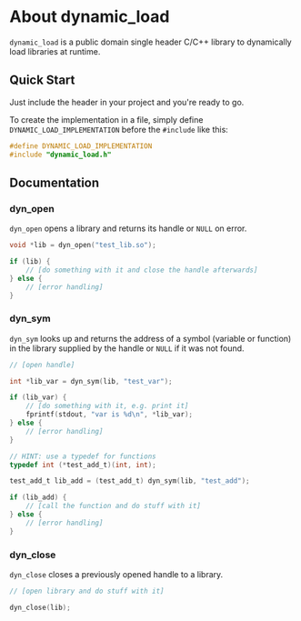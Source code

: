 # About dynamic_load

`dynamic_load` is a public domain single header C/C++ library to dynamically load libraries at runtime.

## Quick Start

Just include the header in your project and you're ready to go.

To create the implementation in a file, simply define `DYNAMIC_LOAD_IMPLEMENTATION` before the `#include` like this:

```c
#define DYNAMIC_LOAD_IMPLEMENTATION
#include "dynamic_load.h"
```

## Documentation

### dyn_open

`dyn_open` opens a library and returns its handle or `NULL` on error.

```c
void *lib = dyn_open("test_lib.so");

if (lib) {
    // [do something with it and close the handle afterwards]
} else {
    // [error handling]
}
```

### dyn_sym

`dyn_sym` looks up and returns the address of a symbol (variable or function) in the library supplied by the handle or `NULL` if it was not found.

```c
// [open handle]

int *lib_var = dyn_sym(lib, "test_var");

if (lib_var) {
    // [do something with it, e.g. print it]
    fprintf(stdout, "var is %d\n", *lib_var);
} else {
    // [error handling]
}

// HINT: use a typedef for functions
typedef int (*test_add_t)(int, int);

test_add_t lib_add = (test_add_t) dyn_sym(lib, "test_add");

if (lib_add) {
    // [call the function and do stuff with it]
} else {
    // [error handling]
}
```

### dyn_close

`dyn_close` closes a previously opened handle to a library.

```c
// [open library and do stuff with it]

dyn_close(lib);
```